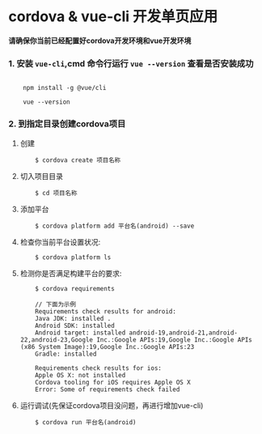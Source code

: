 # cordova & vue-cli 开发单页应用

**请确保你当前已经配置好cordova开发环境和vue开发环境**

### 1. 安装 `vue-cli`,cmd 命令行运行 `vue --version` 查看是否安装成功

```

    npm install -g @vue/cli

    vue --version
```

### 2. 到指定目录创建cordova项目

1. 创建
    ```
        $ cordova create 项目名称
    ```
2. 切入项目目录
    ```
        $ cd 项目名称
    ```
3. 添加平台
    ```
        $ cordova platform add 平台名(android) --save
    ```
4. 检查你当前平台设置状况:
    ```
        $ cordova platform ls
    ```
5. 检测你是否满足构建平台的要求:
    ```
        $ cordova requirements

        // 下面为示例
        Requirements check results for android:
        Java JDK: installed .
        Android SDK: installed
        Android target: installed android-19,android-21,android-22,android-23,Google Inc.:Google APIs:19,Google Inc.:Google APIs (x86 System Image):19,Google Inc.:Google APIs:23
        Gradle: installed

        Requirements check results for ios:
        Apple OS X: not installed
        Cordova tooling for iOS requires Apple OS X
        Error: Some of requirements check failed
    ```
6. 运行调试(先保证cordova项目没问题，再进行增加vue-cli)
    ```
        $ cordova run 平台名(android)
    ```




